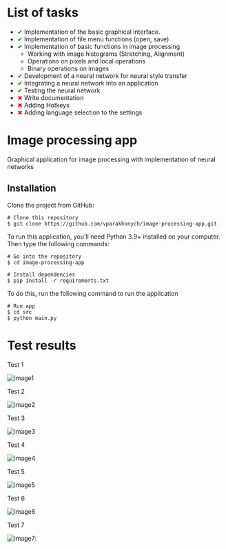 
# List of tasks
- <span style="color: green;">&#x2714;</span> Implementation of the basic graphical interface.
- <span style="color: green;">&#x2714;</span> Implementation of file menu functions (open, save)
- <span style="color: green;">&#x2714;</span> Implementation of basic functions in image processing 
  - Working with image histograms (Stretching, Alignment)
  - Operations on pixels and local operations
  - Binary operations on images
- <span style="color: green;">&#x2714;</span> Development of a neural network for neural style transfer
- <span style="color: green;">&#x2714;</span> Integrating a neural network into an application
- <span style="color: green;">&#x2714;</span> Testing the neural network
- <span style="color: red;">&#x2716;</span> Write documentation
- <span style="color: red;">&#x2716;</span> Adding Hotkeys
- <span style="color: red;">&#x2716;</span> Adding language selection to the settings

# Image processing app
Graphical application for image processing with implementation of neural networks

## Installation
Clone the project from GitHub:
```
# Clone this repository
$ git clone https://github.com/vparakhonych/image-processing-app.git
```


To run this application, you'll need Python 3.9+ installed on your computer.<br>
Then type the following commands:

```
# Go into the repository
$ cd image-processing-app

# Install dependencies
$ pip install -r requirements.txt
```

To do this, run the following command to run the application

```
# Run app
$ cd src
$ python main.py
```

# Test results
Test 1

![image1]

Test 2

![image2]

Test 3

![image3]

Test 4

![image4]

Test 5

![image5]

Test 6

![image6]

Test 7

![image7]:




[image1]:https://i.imgur.com/JBDnN3y.png
[image2]:https://i.imgur.com/u9rads8.png
[image3]:https://i.imgur.com/BsH8eWh.png
[image4]:https://i.imgur.com/efiJsWf.png
[image5]:https://i.imgur.com/Jn6Yl1N.png
[image6]:https://i.imgur.com/ywbyRRn.png
[image7]:https://i.imgur.com/N3WumTq.png